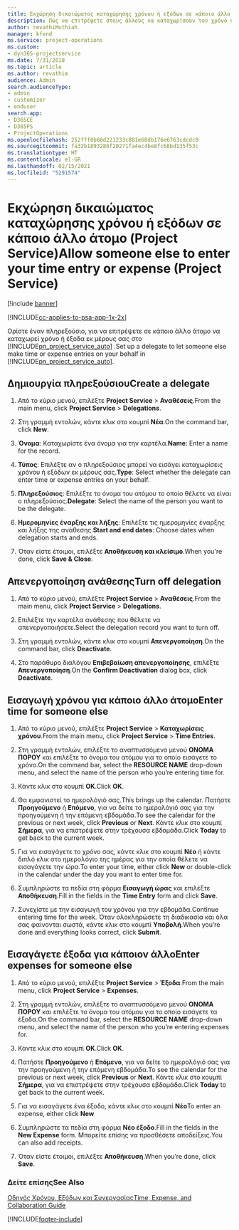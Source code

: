 ```yaml
---
title: Εκχώρηση δικαιώματος καταχώρησης χρόνου ή εξόδων σε κάποιο άλλο άτομο
description: Πώς να επιτρέψετε στους άλλους να καταχωρίσουν τον χρόνο ή τα έξοδα στο Project Service
author: revathiMuthiah
manager: kfend
ms.service: project-operations
ms.custom:
- dyn365-projectservice
ms.date: 7/31/2018
ms.topic: article
ms.author: revathim
audience: Admin
search.audienceType:
- admin
- customizer
- enduser
search.app:
- D365CE
- D365PS
- ProjectOperations
ms.openlocfilehash: 252fff0b60d221233c881e68db176e6763cdcdc0
ms.sourcegitcommit: fa32b1893286f20271fa4ec4be8fc68bd135f53c
ms.translationtype: HT
ms.contentlocale: el-GR
ms.lasthandoff: 02/15/2021
ms.locfileid: "5291574"
---
```

# <a name="allow-someone-else-to-enter-your-time-entry-or-expense-project-service"></a><span data-ttu-id="d7576-103">Εκχώρηση δικαιώματος καταχώρησης χρόνου ή εξόδων σε κάποιο άλλο άτομο (Project Service)</span><span class="sxs-lookup"><span data-stu-id="d7576-103">Allow someone else to enter your time entry or expense (Project Service)</span></span>

[!include [banner](../includes/psa-now-project-operations.md)]

[!INCLUDE[cc-applies-to-psa-app-1x-2x](../includes/cc-applies-to-psa-app-1x-2x.md)]

<span data-ttu-id="d7576-104">Ορίστε έναν πληρεξούσιο, για να επιτρέψετε σε κάποιο άλλο άτομο να καταχωρεί χρόνο ή έξοδα εκ μέρους σας στο [!INCLUDE[pn_project_service_auto](../includes/pn-project-service-auto.md)] .</span><span class="sxs-lookup"><span data-stu-id="d7576-104">Set up a delegate to let someone else make time or expense entries on your behalf in [!INCLUDE[pn_project_service_auto](../includes/pn-project-service-auto.md)].</span></span>  
  
## <a name="create-a-delegate"></a><span data-ttu-id="d7576-105">Δημιουργία πληρεξούσιου</span><span class="sxs-lookup"><span data-stu-id="d7576-105">Create a delegate</span></span>  
  
1.  <span data-ttu-id="d7576-106">Από το κύριο μενού, επιλέξτε **Project Service** > **Αναθέσεις**.</span><span class="sxs-lookup"><span data-stu-id="d7576-106">From the main menu, click **Project Service** > **Delegations**.</span></span>  
  
2.  <span data-ttu-id="d7576-107">Στη γραμμή εντολών, κάντε κλικ στο κουμπί **Νέα**.</span><span class="sxs-lookup"><span data-stu-id="d7576-107">On the command bar, click **New**.</span></span>  
  
3. <span data-ttu-id="d7576-108">**Όνομα**: Καταχωρίστε ένα όνομα για την καρτέλα.</span><span class="sxs-lookup"><span data-stu-id="d7576-108">**Name**: Enter a name for the record.</span></span>  
  
4. <span data-ttu-id="d7576-109">**Τύπος**: Επιλέξτε αν ο πληρεξούσιος μπορεί να εισάγει καταχωρίσεις χρόνου ή εξόδων εκ μέρους σας.</span><span class="sxs-lookup"><span data-stu-id="d7576-109">**Type**: Select whether the delegate can enter time or expense entries on your behalf.</span></span>  
  
5. <span data-ttu-id="d7576-110">**Πληρεξούσιος**: Επιλέξτε το όνομα του ατόμου το οποίο θέλετε να είναι ο πληρεξούσιος.</span><span class="sxs-lookup"><span data-stu-id="d7576-110">**Delegate**: Select the name of the person you want to be the delegate.</span></span>  
  
6. <span data-ttu-id="d7576-111">**Ημερομηνίες έναρξης και λήξης**: Επιλέξτε τις ημερομηνίες έναρξης και λήξης της ανάθεσης.</span><span class="sxs-lookup"><span data-stu-id="d7576-111">**Start and end dates**: Choose dates when delegation starts and ends.</span></span>  
  
7.  <span data-ttu-id="d7576-112">Όταν είστε έτοιμοι, επιλέξτε **Αποθήκευση και κλείσιμο**.</span><span class="sxs-lookup"><span data-stu-id="d7576-112">When you're done, click **Save & Close**.</span></span>  
  
## <a name="turn-off-delegation"></a><span data-ttu-id="d7576-113">Απενεργοποίηση ανάθεσης</span><span class="sxs-lookup"><span data-stu-id="d7576-113">Turn off delegation</span></span>  
  
1.  <span data-ttu-id="d7576-114">Από το κύριο μενού, επιλέξτε **Project Service** > **Αναθέσεις**.</span><span class="sxs-lookup"><span data-stu-id="d7576-114">From the main menu, click **Project Service** > **Delegations**.</span></span>  
  
2.  <span data-ttu-id="d7576-115">Επιλέξτε την καρτέλα ανάθεσης που θέλετε να απενεργοποιήσετε.</span><span class="sxs-lookup"><span data-stu-id="d7576-115">Select the delegation record you want to turn off.</span></span>  
  
3.  <span data-ttu-id="d7576-116">Στη γραμμή εντολών, κάντε κλικ στο κουμπί **Απενεργοποίηση**.</span><span class="sxs-lookup"><span data-stu-id="d7576-116">On the command bar, click **Deactivate**.</span></span>  
  
4.  <span data-ttu-id="d7576-117">Στο παράθυρο διαλόγου **Επιβεβαίωση απενεργοποίησης**, επιλέξτε **Απενεργοποίηση**.</span><span class="sxs-lookup"><span data-stu-id="d7576-117">On the **Confirm Deactivation** dialog box, click **Deactivate**.</span></span>  
  
## <a name="enter-time-for-someone-else"></a><span data-ttu-id="d7576-118">Εισαγωγή χρόνου για κάποιο άλλο άτομο</span><span class="sxs-lookup"><span data-stu-id="d7576-118">Enter time for someone else</span></span>  
  
1.  <span data-ttu-id="d7576-119">Από το κύριο μενού, επιλέξτε **Project Service** > **Καταχωρίσεις χρόνου**.</span><span class="sxs-lookup"><span data-stu-id="d7576-119">From the main menu, click **Project Service** > **Time Entries**.</span></span>  
  
2.  <span data-ttu-id="d7576-120">Στη γραμμή εντολών, επιλέξτε το αναπτυσσόμενο μενού **ΟΝΟΜΑ ΠΟΡΟΥ** και επιλέξτε το όνομα του ατόμου για το οποίο εισάγετε το χρόνο.</span><span class="sxs-lookup"><span data-stu-id="d7576-120">On the command bar, select the **RESOURCE NAME** drop-down menu, and select the name of the person who you’re entering time for.</span></span>  
  
3.  <span data-ttu-id="d7576-121">Κάντε κλικ στο κουμπί **OK**.</span><span class="sxs-lookup"><span data-stu-id="d7576-121">Click **OK**.</span></span>  
  
4.  <span data-ttu-id="d7576-122">Θα εμφανιστεί το ημερολόγιό σας.</span><span class="sxs-lookup"><span data-stu-id="d7576-122">This brings up the calendar.</span></span> <span data-ttu-id="d7576-123">Πατήστε **Προηγούμενο** ή **Επόμενο**, για να δείτε το ημερολόγιό σας για την προηγούμενη ή την επόμενη εβδομάδα.</span><span class="sxs-lookup"><span data-stu-id="d7576-123">To see the calendar for the previous or next week, click **Previous** or **Next**.</span></span> <span data-ttu-id="d7576-124">Κάντε κλικ στο κουμπί **Σήμερα**, για να επιστρέψετε στην τρέχουσα εβδομάδα.</span><span class="sxs-lookup"><span data-stu-id="d7576-124">Click **Today** to get back to the current week.</span></span>  
  
5.  <span data-ttu-id="d7576-125">Για να εισαγάγετε το χρόνο σας, κάντε κλικ στο κουμπί **Νέο** ή κάντε διπλό κλικ στο ημερολόγιο της ημέρας για την οποία θέλετε να εισαγάγετε την ώρα.</span><span class="sxs-lookup"><span data-stu-id="d7576-125">To enter your time, either click **New** or double-click in the calendar under the day you want to enter time for.</span></span>  
  
6.  <span data-ttu-id="d7576-126">Συμπληρώστε τα πεδία στη φόρμα **Εισαγωγή ώρας** και επιλέξτε **Αποθήκευση**.</span><span class="sxs-lookup"><span data-stu-id="d7576-126">Fill in the fields in the **Time Entry** form and click **Save**.</span></span>  
  
7.  <span data-ttu-id="d7576-127">Συνεχίστε με την εισαγωγή του χρόνου για την εβδομάδα.</span><span class="sxs-lookup"><span data-stu-id="d7576-127">Continue entering time for the week.</span></span> <span data-ttu-id="d7576-128">Όταν ολοκληρώσετε τη διαδικασία και όλα σας φαίνονται σωστά, κάντε κλικ στο κουμπί **Υποβολή**.</span><span class="sxs-lookup"><span data-stu-id="d7576-128">When you’re done and everything looks correct, click **Submit**.</span></span>  
  
## <a name="enter-expenses-for-someone-else"></a><span data-ttu-id="d7576-129">Εισαγάγετε έξοδα για κάποιον άλλο</span><span class="sxs-lookup"><span data-stu-id="d7576-129">Enter expenses for someone else</span></span>  
  
1.  <span data-ttu-id="d7576-130">Από το κύριο μενού, επιλέξτε **Project Service** > **Έξοδα**.</span><span class="sxs-lookup"><span data-stu-id="d7576-130">From the main menu, click **Project Service** > **Expenses**.</span></span>  
  
2.  <span data-ttu-id="d7576-131">Στη γραμμή εντολών, επιλέξτε το αναπτυσσόμενο μενού **ΟΝΟΜΑ ΠΟΡΟΥ** και επιλέξτε το όνομα του ατόμου για το οποίο εισάγετε τα έξοδα.</span><span class="sxs-lookup"><span data-stu-id="d7576-131">On the command bar, select the **RESOURCE NAME** drop-down menu, and select the name of the person who you’re entering expenses for.</span></span>  
  
3.  <span data-ttu-id="d7576-132">Κάντε κλικ στο κουμπί **OK**.</span><span class="sxs-lookup"><span data-stu-id="d7576-132">Click **OK**.</span></span>  
  
4.  <span data-ttu-id="d7576-133">Πατήστε **Προηγούμενο** ή **Επόμενο**, για να δείτε το ημερολόγιό σας για την προηγούμενη ή την επόμενη εβδομάδα.</span><span class="sxs-lookup"><span data-stu-id="d7576-133">To see the calendar for the previous or next week, click **Previous** or **Next**.</span></span> <span data-ttu-id="d7576-134">Κάντε κλικ στο κουμπί **Σήμερα**, για να επιστρέψετε στην τρέχουσα εβδομάδα.</span><span class="sxs-lookup"><span data-stu-id="d7576-134">Click **Today** to get back to the current week.</span></span>  
  
5.  <span data-ttu-id="d7576-135">Για να εισαγάγετε ένα έξοδο, κάντε κλικ στο κουμπί **Νέο**</span><span class="sxs-lookup"><span data-stu-id="d7576-135">To enter an expense, either click **New**</span></span>  
  
6.  <span data-ttu-id="d7576-136">Συμπληρώστε τα πεδία στη φόρμα **Νέο έξοδο**.</span><span class="sxs-lookup"><span data-stu-id="d7576-136">Fill in the fields in the **New Expense** form.</span></span> <span data-ttu-id="d7576-137">Μπορείτε επίσης να προσθέσετε αποδείξεις.</span><span class="sxs-lookup"><span data-stu-id="d7576-137">You can also add receipts.</span></span>  
  
7.  <span data-ttu-id="d7576-138">Όταν είστε έτοιμοι, επιλέξτε **Αποθήκευση**.</span><span class="sxs-lookup"><span data-stu-id="d7576-138">When you’re done, click **Save**.</span></span>  
  
### <a name="see-also"></a><span data-ttu-id="d7576-139">Δείτε επίσης</span><span class="sxs-lookup"><span data-stu-id="d7576-139">See Also</span></span>  
 [<span data-ttu-id="d7576-140">Οδηγός Χρόνου, Εξόδων και Συνεργασίας</span><span class="sxs-lookup"><span data-stu-id="d7576-140">Time, Expense, and Collaboration Guide</span></span>](../psa/time-expense-collaboration-guide.md)


[!INCLUDE[footer-include](../includes/footer-banner.md)]